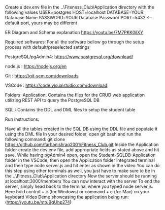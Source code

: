 Create a dev.env file in the ..\Fiteness_Club\Application directory with the following values
  USER=postgres
  HOST=localhost
  DATABASE=YOUR Database Name
  PASSWORD=YOUR Database Password
  PORT=5432 <-- default port, yours may be different

ER Diagram and Schema explanation
https://youtu.be/7M7PKK0ilXY

Required softwares: For all the software bellow go through the setup process with default/preselected settings

PostgreSQL/pgAdmin4: https://www.postgresql.org/download/

node.js : https://nodejs.org/en

Git : https://git-scm.com/downloads

VSCode : https://code.visualstudio.com/download

Folders:
Application: Contains the files for the CRUD web application utilizing REST API to query the PostgreSQL DB

SQL : Contains the DDL and DML files to setup the student table

Run instructions:

Have all the tables created in the SQL DB using the DDL file and populate it using the DML file
In your desired folder, open git bash and run the following command: git clone https://github.com/farhanishraq2001/Fitness_Club.git
Inside the Application folder create the dev.env file, add appropriate fields as stated above and hit save. 
While having pgAdmin4 open, open the Student-SQLDB-Application folder in the VSCode, then open the Application folder integrated terminal and then type node server.js and hit enter as shown in the video You can do this step using other terminals as well, you just have to make sure to be in the ..\Fitness_Club\Application directory
Now the server should be running at localhost:3000/members You can now interact with the server
To end the server, simply head back to the terminal where you typed node server.js. Here hold control + c (for Windows) or command + c (for Mac) on your keyboard
Video Demo showcasing the application being run: (https://youtu.be/mtuBgUhp274)
